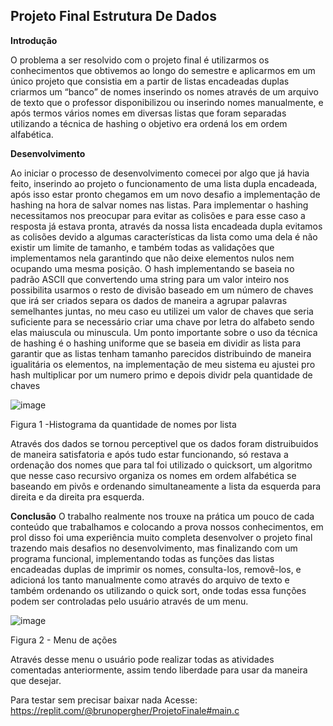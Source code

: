 ## Projeto Final Estrutura De Dados

**Introdução**

O problema a ser resolvido com o projeto final é utilizarmos os conhecimentos que obtivemos ao longo do semestre e aplicarmos em um único projeto que consistia em a partir de listas encadeadas duplas criarmos um “banco” de nomes inserindo os nomes através de um arquivo de texto que o professor disponibilizou ou inserindo nomes manualmente, e após termos vários nomes em diversas listas que foram separadas utilizando a técnica de hashing o objetivo era ordená los em ordem alfabética.

**Desenvolvimento**
	
   Ao iniciar o processo de desenvolvimento comecei por algo que já havia feito, inserindo ao projeto o funcionamento de uma lista dupla encadeada, após isso estar pronto chegamos em um novo desafio a implementação de hashing na hora de salvar nomes nas listas.
   Para implementar o hashing necessitamos nos preocupar para evitar as colisões e para esse caso a resposta já estava pronta, através da nossa lista encadeada dupla evitamos as colisões devido a algumas características da lista como uma dela é não existir um limite de tamanho, e também todas as validações que implementamos nela garantindo que não deixe elementos nulos nem ocupando uma mesma posição.
   O hash implementando se baseia no padrão ASCII que convertendo uma string para um valor inteiro nos possibilita usarmos o resto de divisão baseado em um número de chaves que irá ser criados separa os dados de maneira a agrupar palavras semelhantes juntas, no meu caso eu utilizei um valor de chaves que seria suficiente para se necessário criar uma chave por letra do alfabeto sendo elas maiuscula ou  minuscula.
   Um ponto importante sobre o uso da técnica de hashing é o hashing uniforme que se baseia em dividir as lista para garantir que as listas tenham tamanho parecidos distribuindo de maneira igualitária os elementos, na implementação de  meu sistema eu ajustei pro hash multiplicar por um numero primo e depois dividr pela quantidade de chaves

![image](https://user-images.githubusercontent.com/35471513/178481804-1e9ed53d-cdd6-4af8-85d8-69d5b5149f18.png)

Figura 1 -Histograma da quantidade de nomes por lista

Através dos dados se tornou perceptivel que os dados foram distruibuidos de maneira satisfatoria e após tudo estar funcionando, só restava a ordenação dos nomes que para tal foi utilizado o quicksort, um algoritmo que nesse caso recursivo organiza os nomes em ordem alfabética se baseando em pivôs e ordenando simultaneamente a lista da esquerda para direita e da direita pra esquerda.



**Conclusão**
   O trabalho realmente nos trouxe na prática um pouco de cada conteúdo que trabalhamos e colocando a prova nossos conhecimentos, em prol disso foi uma experiência muito completa desenvolver o projeto final trazendo mais desafios no desenvolvimento, mas finalizando com um programa funcional, implementando todas as funções das listas encadeadas duplas de imprimir os nomes, consulta-los, removê-los, e adicioná los tanto manualmente como através do arquivo de texto e também ordenando os utilizando o quick sort, onde todas essa funções podem ser controladas pelo usuário através de um menu.

![image](https://user-images.githubusercontent.com/35471513/178390494-8d91a420-f315-4686-a749-f064603cd27e.png)

Figura 2 - Menu de ações

   Através desse menu o usuário pode realizar todas as atividades comentadas anteriormente, assim tendo liberdade para usar da maneira que desejar.
   
   Para testar sem precisar baixar nada
   Acesse: https://replit.com/@brunopergher/ProjetoFinale#main.c
